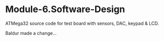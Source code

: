 Module-6.Software-Design
==========================

ATMega32 source code for test board with sensors, DAC, keypad & LCD.

Baldur made a change...
